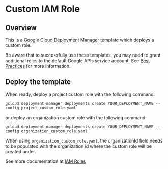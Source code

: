 # Custom IAM Role

## Overview

This is a [Google Cloud Deployment
Manager](https://cloud.google.com/deployment-manager/overview) template which
deploys a custom role.

Be aware that to successfully use these templates, you may need to grant
additional roles to the default Google APIs service account. See [Best
Practices](https://cloud.google.com/deployment-manager/docs/best-practices/#permissions)
for more information.

## Deploy the template

When ready, deploy a project custom role with the following command:

    gcloud deployment-manager deployments create YOUR_DEPLOYMENT_NAME --config project_custom_role.yaml

or deploy an organization custom role with the following command:

    gcloud deployment-manager deployments create YOUR_DEPLOYMENT_NAME --config organization_custom_role.yaml

When using `organization_custom_role.yaml`, the organizationId field needs to
be populated with the organization id where the custom role will be created under.

See more documentation at [IAM Roles](https://cloud.google.com/iam/reference/rest/v1/projects.roles/create)
